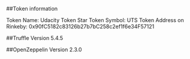 ##Token information

Token Name: Udacity Token Star
Token Symbol: UTS
Token Address on Rinkeby: 0x90fC5182c83126b27b7bC258c2ef1f6e34F57121

##Truffle Version
5.4.5

##OpenZeppelin Version
2.3.0

